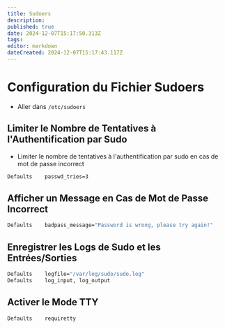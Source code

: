 ```yaml
---
title: Sudoers
description: 
published: true
date: 2024-12-07T15:17:50.313Z
tags: 
editor: markdown
dateCreated: 2024-12-07T15:17:43.117Z
---
```


# Configuration du Fichier Sudoers

- Aller dans `/etc/sudoers`

## Limiter le Nombre de Tentatives à l'Authentification par Sudo

- Limiter le nombre de tentatives à l'authentification par sudo en cas de mot de passe incorrect
```bash
Defaults    passwd_tries=3
```

## Afficher un Message en Cas de Mot de Passe Incorrect

```bash
Defaults    badpass_message="Password is wrong, please try again!"
```

## Enregistrer les Logs de Sudo et les Entrées/Sorties

```bash
Defaults    logfile="/var/log/sudo/sudo.log"
Defaults    log_input, log_output
```

## Activer le Mode TTY

```bash
Defaults    requiretty
```